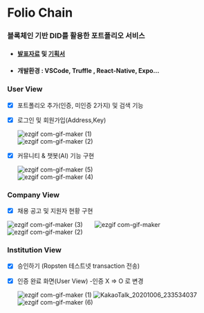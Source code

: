 # Folio Chain

###  블록체인 기반 DID를 활용한 포트폴리오 서비스

- ####  [발표자료](https://github.com/FOUNDERS-Hack/FOUNDERS-in-JEJU/blob/main/Submission/C%EC%A1%B0/C%EC%A1%B0_%EB%B0%9C%ED%91%9C%EC%9E%90%EB%A3%8C/C%EC%A1%B0_%EB%B0%9C%ED%91%9C%EC%9E%90%EB%A3%8C.pdf) 및 [기획서](https://github.com/FOUNDERS-Hack/FOUNDERS-in-JEJU/blob/main/Submission/C%EC%A1%B0/C%EC%A1%B0_%EA%B8%B0%ED%9A%8D%EC%84%9C.docx)

- ####  개발환경 : VSCode, Truffle , React-Native, Expo...

### User View

- [x] 포트폴리오 추가(인증, 미인증 2가지) 및 검색 기능 

- [x] 로그인 및 회원가입(Address,Key) 

  ![ezgif com-gif-maker (1)](https://user-images.githubusercontent.com/39898938/95290785-17662f00-08a9-11eb-8404-714944f93ace.gif)  &nbsp;&nbsp;&nbsp;&nbsp;&nbsp; &nbsp;&nbsp;&nbsp;&nbsp;&nbsp; &nbsp;&nbsp;&nbsp;&nbsp;&nbsp; &nbsp;&nbsp;&nbsp;&nbsp;&nbsp; &nbsp;&nbsp;&nbsp;&nbsp;&nbsp; &nbsp;&nbsp;&nbsp;&nbsp;&nbsp; &nbsp;&nbsp;&nbsp;&nbsp;&nbsp; &nbsp;&nbsp;&nbsp;&nbsp;&nbsp; &nbsp;&nbsp;&nbsp;&nbsp;&nbsp;  ![ezgif com-gif-maker (2)](https://user-images.githubusercontent.com/39898938/95290825-306ee000-08a9-11eb-9be5-c040a1aedf80.gif)  

  



- [x] 커뮤니티 & 챗봇(AI) 기능 구현

  ![ezgif com-gif-maker (5)](https://user-images.githubusercontent.com/39898938/95290924-5eecbb00-08a9-11eb-8533-ab42d5034715.gif)  &nbsp;&nbsp;&nbsp;&nbsp;&nbsp; &nbsp;&nbsp;&nbsp;&nbsp;&nbsp; &nbsp;&nbsp;&nbsp;&nbsp;&nbsp; &nbsp;&nbsp;&nbsp;&nbsp;&nbsp; &nbsp;&nbsp;&nbsp;&nbsp;&nbsp; &nbsp;&nbsp;&nbsp;&nbsp;&nbsp; &nbsp;&nbsp;&nbsp;&nbsp;&nbsp; &nbsp;&nbsp;&nbsp;&nbsp;&nbsp; &nbsp;&nbsp;&nbsp;&nbsp;&nbsp;       ![ezgif com-gif-maker (4)](https://user-images.githubusercontent.com/39898938/95290917-5a280700-08a9-11eb-8e30-f82b38994f03.gif) 

  

### Company View

- [x] 채용 공고 및 지원자 현황 구현

![ezgif com-gif-maker (3)](https://user-images.githubusercontent.com/39898938/95305017-653a6180-08c0-11eb-92be-ac46129a3025.gif)  &nbsp;&nbsp;&nbsp;&nbsp;&nbsp;  ![ezgif com-gif-maker](https://user-images.githubusercontent.com/39898938/95305023-666b8e80-08c0-11eb-843e-37cc9c4a6cbf.gif) &nbsp; &nbsp;&nbsp;&nbsp;&nbsp;&nbsp;&nbsp;&nbsp; ![ezgif com-gif-maker (2)](https://user-images.githubusercontent.com/39898938/95305027-679cbb80-08c0-11eb-96e9-1a88050284ef.gif) 

   

### Institution View

- [x] 승인하기 (Ropsten 테스트넷 transaction 전송)

- [x] 인증 완료 화면(User View) -인증 X => O 로 변경

  

  ![ezgif com-gif-maker (1)](https://user-images.githubusercontent.com/39898938/95304740-02e16100-08c0-11eb-982b-974ad872a275.gif)  ![KakaoTalk_20201006_233534037](https://user-images.githubusercontent.com/39898938/95333413-b873da80-08e7-11eb-96b4-f991da361389.png)    ![ezgif com-gif-maker (6)](https://user-images.githubusercontent.com/39898938/95305022-666b8e80-08c0-11eb-87c1-e5fd653703e9.gif) 
